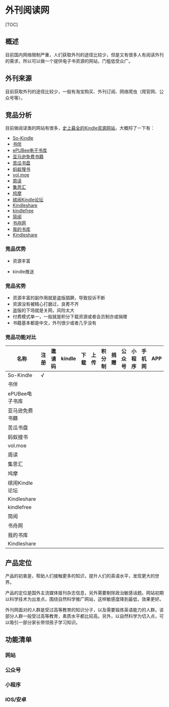 # 外刊阅读网

[TOC]

## 概述

目前国内网络限制严重，人们获取外刊的途径比较少，但是又有很多人有阅读外刊的需求，所以可以做一个提供电子书资源的网站，门槛低受众广。

## 外刊来源

目前获取外刊的途径比较少，一般有淘宝购买、外刊订阅、网络爬虫（爬官网、公众号等）。

## 竞品分析

目前做阅读类的网站有很多，[史上最全的Kindle资源网站](http://www.jianshu.com/p/7f93a44ed55b/)，大概捋了一下有：

- [So-Kindle](https://www.skebooks.com/)
- [书伴](https://bookfere.com/ebook) 
- [ePUBee电子书库](http://cn.epubee.com/)
- [亚马逊免费书籍](https://www.amazon.cn/Kindle%E5%85%8D%E8%B4%B9%E7%94%B5%E5%AD%90%E4%B9%A6/b/ref=amb_link_30927692_12?ie=UTF8&node=116175071&pf_rd_m=A1AJ19PSB66TGU&pf_rd_s=left-2&pf_rd_r=019VVFFWQYQAVAHCRP80&pf_rd_t=101&pf_rd_p=81488872&pf_rd)
- [苦瓜书盘](https://kgbook.com/)
- [蚂蚁搜书](http://book.mybanshu.win/)
- [vol.moe](https://vol.moe/)
- [周读](http://www.ireadweek.com/index.php/bookList/1.html)
- [集思汇](http://www.kindlepush.com/)
- [鸠摩](https://www.jiumodiary.com/)
- [缤闹Kindle论坛](http://www.binnao.com/forum.php)
- [Kindleshare](https://kindleshare.cn/)
- [kindlefree](http://www.kindlefree.cn/index.html)
- [简阅](http://jianyue.pro/app/index)
- [书舟网](http://kindle.archiew.top/)
- [我的书库](http://www.wode5.com/)
- [Kindleshare](https://kindleshare.cn/)

### 竞品优势

- 资源丰富

- kindle推送

  

### 竞品劣势

- 资源丰富的副作用就是盗版猖獗，导致投诉不断
- 资源没有被精心打磨过，良莠不齐
- 盗版的下场就是关网，风险太大
- 付费模式单一，一般就是积分下载资源或者会员制亦或捐赠
- 书籍基本都是中文，外刊很少或者几乎没有

### 竞品功能对比

| 名称           | 注册 | 邀请码 | kindle | 下载 | 上传 | 积分制 | 捐赠 | 公众号 | 小程序 | 手机网 | APP  |
| -------------- | ---- | ------ | :----- | ---- | ---- | ------ | ---- | ------ | ------ | :----- | ---- |
| So-Kindle      | √    |        |        |      |      |        |      |        |        |        |      |
| 书伴           |      |        |        |      |      |        |      |        |        |        |      |
| ePUBee电子书库 |      |        |        |      |      |        |      |        |        |        |      |
| 亚马逊免费书籍 |      |        |        |      |      |        |      |        |        |        |      |
| 苦瓜书盘       |      |        |        |      |      |        |      |        |        |        |      |
| 蚂蚁搜书       |      |        |        |      |      |        |      |        |        |        |      |
| vol.moe        |      |        |        |      |      |        |      |        |        |        |      |
| 周读           |      |        |        |      |      |        |      |        |        |        |      |
| 集思汇         |      |        |        |      |      |        |      |        |        |        |      |
| 鸠摩           |      |        |        |      |      |        |      |        |        |        |      |
| 缤闹Kindle论坛 |      |        |        |      |      |        |      |        |        |        |      |
| Kindleshare    |      |        |        |      |      |        |      |        |        |        |      |
| kindlefree     |      |        |        |      |      |        |      |        |        |        |      |
| 简阅           |      |        |        |      |      |        |      |        |        |        |      |
| 书舟网         |      |        |        |      |      |        |      |        |        |        |      |
| 我的书库       |      |        |        |      |      |        |      |        |        |        |      |
| Kindleshare    |      |        |        |      |      |        |      |        |        |        |      |

## 产品定位

产品的初衷是，帮助人们接触更多的知识，提升人们的英语水平，发现更大的世界。

产品的定位是国外主流媒体报刊杂志信息，另外需要剔除政治敏感话题。网站初期以科学技术为出发点，围绕自然科学推广网站，这样敏感度降到最低，效果更好。

外刊网面对的人群是受过高等教育的知识分子，以及需要锻炼英语能力的人群。该部分人群一般受过高等教育，素质水平都比较高。另外，以自然科学为切入点，可以吸引一部分家长带领孩子学习知识。

## 功能清单

### 网站

### 公众号

### 小程序

### IOS/安卓